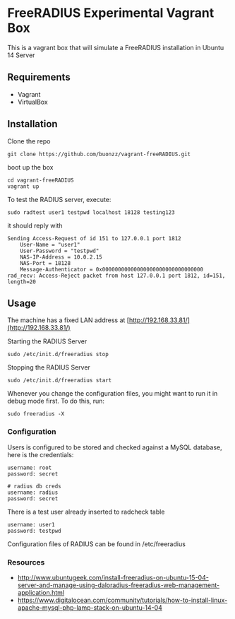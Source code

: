 # FreeRADIUS Experimental Vagrant Box

This is a vagrant box that will simulate a FreeRADIUS installation in Ubuntu 14 Server

## Requirements

* Vagrant 
* VirtualBox

## Installation

Clone the repo

```
git clone https://github.com/buonzz/vagrant-freeRADIUS.git
```

boot up the box

```
cd vagrant-freeRADIUS
vagrant up
```

To test the RADIUS server, execute:

```
sudo radtest user1 testpwd localhost 18128 testing123
```

it should reply with

```
Sending Access-Request of id 151 to 127.0.0.1 port 1812
	User-Name = "user1"
	User-Password = "testpwd"
	NAS-IP-Address = 10.0.2.15
	NAS-Port = 18128
	Message-Authenticator = 0x00000000000000000000000000000000
rad_recv: Access-Reject packet from host 127.0.0.1 port 1812, id=151, length=20
```

## Usage

The machine has a fixed LAN address at 
[http://192.168.33.81/](http://192.168.33.81/)

Starting the RADIUS Server

```
sudo /etc/init.d/freeradius stop
```

Stopping the RADIUS Server
```
sudo /etc/init.d/freeradius start
```

Whenever you change the configuration files, you might want to run it in debug mode first. To do this, run:
```
sudo freeradius -X
```

### Configuration

Users is configured to be stored and checked against a MySQL database, here is the credentials:

```
username: root
password: secret

# radius db creds
username: radius
password: secret
```

There is a test user already inserted to radcheck table

```
username: user1
password: testpwd
```

Configuration files of RADIUS can be found in /etc/freeradius


### Resources

* http://www.ubuntugeek.com/install-freeradius-on-ubuntu-15-04-server-and-manage-using-daloradius-freeradius-web-management-application.html
* https://www.digitalocean.com/community/tutorials/how-to-install-linux-apache-mysql-php-lamp-stack-on-ubuntu-14-04
